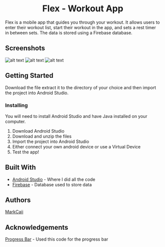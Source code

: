 <h1 align="center">Flex - Workout App</h1>

Flex is a mobile app that guides you through your workout. It allows users to enter their workout list, start their workout in the app, and sets a rest timer in between sets. The data is stored using a Firebase database.

## Screenshots

![alt text](https://github.com/MarkCaii/Flex-Workout-App/blob/main/screenshots/Workouts.jpg?raw=true)
![alt text](https://github.com/MarkCaii/Flex-Workout-App/blob/main/screenshots/Exercises.jpg?raw=true)
![alt text](https://github.com/MarkCaii/Flex-Workout-App/blob/main/screenshots/Timer.jpg?raw=true)


## Getting Started
Download the file extract it to the directory of your choice and then import the project into Android Studio.

### Installing
You will need to install Android Studio and have Java installed on your computer.

1. Download Android Studio
2. Download and unzip the files
3. Import the project into Android Studio
4. Either connect your own android device or use a Virtual Device
5. Test the app!

## Built With
* [Android Studio](https://developer.android.com/studio) - Where I did all the code
* [Firebase](https://firebase.google.com/) - Database used to store data

## Authors
[MarkCaii](https://github.com/MarkCaii)

## Acknowledgements
[Progress Bar](https://github.com/lopspower/CircularProgressBar) - Used this code for the progress bar


